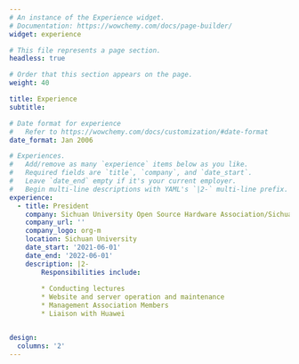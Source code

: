 ```yaml
---
# An instance of the Experience widget.
# Documentation: https://wowchemy.com/docs/page-builder/
widget: experience

# This file represents a page section.
headless: true

# Order that this section appears on the page.
weight: 40

title: Experience
subtitle:

# Date format for experience
#   Refer to https://wowchemy.com/docs/customization/#date-format
date_format: Jan 2006

# Experiences.
#   Add/remove as many `experience` items below as you like.
#   Required fields are `title`, `company`, and `date_start`.
#   Leave `date_end` empty if it's your current employer.
#   Begin multi-line descriptions with YAML's `|2-` multi-line prefix.
experience:
  - title: President
    company: Sichuan University Open Source Hardware Association/Sichuan University Smart Base Society
    company_url: ''
    company_logo: org-m
    location: Sichuan University
    date_start: '2021-06-01'
    date_end: '2022-06-01'
    description: |2-
        Responsibilities include:
        
        * Conducting lectures
        * Website and server operation and maintenance
        * Management Association Members
        * Liaison with Huawei


design:
  columns: '2'
---
```

